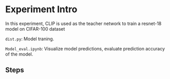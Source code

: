 # Experiment Intro

In this experiment, CLIP is used as the teacher network to train a resnet-18 model on CIFAR-100 dataset

`dist.py`: Model traning.

`Model_eval.ipynb`: Visualize model predictions, evaluate prediction accuracy of the model.

## Steps
